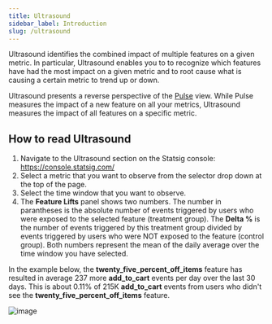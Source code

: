 ```yaml
---
title: Ultrasound
sidebar_label: Introduction
slug: /ultrasound
---
```


Ultrasound identifies the combined impact of multiple features on a given metric. In particular, Ultrasound enables you to to recognize which features have had the most impact on a given metric and to root cause what is causing a certain metric to trend up or down. 

Ultrasound presents a reverse perspective of the [Pulse](/pulse) view. While Pulse measures the impact of a new feature on all your metrics, Ultrasound measures the impact of all features on a specific metric. 


## How to read Ultrasound
1.	Navigate to the Ultrasound section on the Statsig console: https://console.statsig.com/ 
2.	Select a metric that you want to observe from the selector drop down at the top of the page. 
3.	Select the time window that you want to observe.   
4.	The **Feature Lifts** panel shows two numbers. The number in parantheses is the absolute number of events triggered by users who were exposed to the selected feature (treatment group). The **Delta %** is the number of events triggered by this treatment group divided by events triggered by users who were NOT exposed to the feature (control group). Both numbers represent the mean of the daily average over the time window you have selected.

In the example below, the **twenty_five_percent_off_items** feature has resulted in average 237 more **add_to_cart** events per day over the last 30 days. This is about 0.11% of 215K **add_to_cart** events from users who didn't see the **twenty_five_percent_off_items** feature.

![image](https://user-images.githubusercontent.com/1315028/134554987-8432f407-e317-416f-bd36-ec3ecf3a95a2.png)
